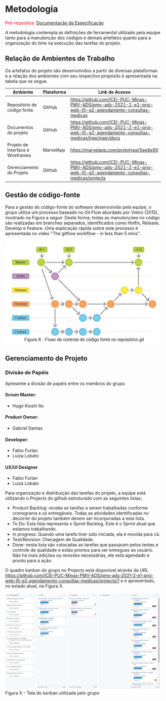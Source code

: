 
# Metodologia

<span style="color:red">Pré-requisitos: <a href="2-Especificação do Projeto.md"> Documentação de Especificação</a></span>

A  metodologia  contempla  as  definições  de  ferramental  utilizado  pela  equipe  tanto  para  a manutenção dos códigos e demais artefatos quanto para a organização do time na execução das tarefas do projeto.

## Relação de Ambientes de Trabalho
Os artefatos do projeto são desenvolvidos a partir de diversas plataformas e a relação dos ambientes com seu respectivo propósito é apresentada na tabela que se segue.

Ambiente  | Plataforma  | Link de Acesso
--------- | ----------- | ---------------
Repositório de código fonte  | GitHub  | https://github.com/ICEI-PUC-Minas-PMV-ADS/pmv-ads-2021-2-e1-proj-web-t5-g2-agendamento-consultas-medicas
Documentos do projeto        | GitHub  | https://github.com/ICEI-PUC-Minas-PMV-ADS/pmv-ads-2021-2-e1-proj-web-t5-g2-agendamento-consultas-medicas/tree/main/docs
Projeto de Interface e  Wireframes | MarvelApp  | https://marvelapp.com/prototype/5ee8e90
Gerenciamento do Projeto  | GitHub  | https://github.com/ICEI-PUC-Minas-PMV-ADS/pmv-ads-2021-2-e1-proj-web-t5-g2-agendamento-consultas-medicas/projects

## Gestão de código-fonte

Para  a gestão do  código-fonte  do  software  desenvolvido  pela  equipe,  o  grupo  utiliza  um processo  baseado  no  Git  Flow  abordado  por  Vietro  (2015),  mostrado  na  Figura  a  seguir. Desta  forma,  todas  as  manutenções  no  código  são  realizadas  em  branches  separados, identificados  como  Hotfix,  Release,  Develop  e  Feature.  Uma  explicação  rápida  sobre  este processo é apresentada no vídeo "The gitflow workflow - in less than 5 mins".

![GitFlow](img/Gitflow.JPG)

## Gerenciamento de Projeto

### Divisão de Papéis

Apresente a divisão de papéis entre os membros do grupo.

#### Scrum Master:
- Hugo Kioshi Ito

#### Product Owner:
- Gabriel Dantas

#### Developer:
- Fabio Furlan
- Luiza Lobato

#### UX/UI Designer
 - Fabio Furlan
 - Luiza Lobato

Para  organização  e  distribuição  das  tarefas  do  projeto,  a  equipe  está  utilizando o Projects do github estruturado com as seguintes listas: 

- Product Backlog:  recebe  as  tarefas  a  serem  trabalhadas  conforme cronograma e os entregáveis. Todas  as  atividades  identificadas  no  decorrer  do  projeto  também  devem  ser incorporadas a esta lista.
- To  Do:  Esta  lista  representa  o  Sprint  Backlog.  Este  é  o  Sprint  atual  que  estamos trabalhando.
- In progress: Quando uma tarefa tiver sido iniciada, ela é movida para cá.
- Test/Revision: Checagem de Qualidade. 
- Done: nesta lista são colocadas as tarefas que passaram pelos testes e controle de qualidade  e  estão  prontos  para  ser  entregues  ao  usuário.  Não  há  mais  edições  ou revisões necessárias, ele está agendado e pronto para a ação.

O quadro kanban do grupo no Projects está disponível através da URL https://github.com/ICEI-PUC-Minas-PMV-ADS/pmv-ads-2021-2-e1-proj-web-t5-g2-agendamento-consultas-medicas/projects/1 e é apresentado, no estado atual, na Figura X.

![GitFlow](img/GitHubKanban.JPG)
Figura X - Tela do kanban utilizada pelo grupo
